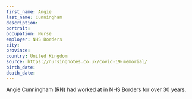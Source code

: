 ```yaml
---
first_name: Angie
last_name: Cunningham
description: 
portrait: 
occupation: Nurse
employer: NHS Borders
city: 
province: 
country: United Kingdom
source: https://nursingnotes.co.uk/covid-19-memorial/
birth_date: 
death_date: 
---
```


Angie Cunningham (RN) had worked at in NHS Borders for over 30 years.
